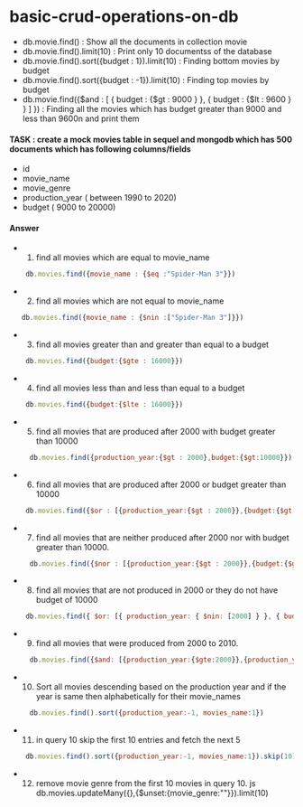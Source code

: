 # basic-crud-operations-on-db
- db.movie.find() : Show all the documents in collection movie
- db.movie.find().limit(10) : Print only 10 documentss of the database
- db.movie.find().sort({budget : 1}).limit(10) : Finding bottom movies by budget
-  db.movie.find().sort({budget : -1}).limit(10) : Finding top movies by budget
-  db.movie.find({$and : [ { budget : {$gt : 9000 } }, { budget : {$lt : 9600 } }   ]  }) : Finding all the movies which has budget greater than 9000 and less than 9600n and print them

#### TASK : create a mock movies table in sequel and mongodb which has 500 documents which has following columns/fields
- id
- movie_name
- movie_genre
- production_year ( between 1990 to 2020)
- budget ( 9000 to 20000)

#### Answer

- 1. find all movies which are equal to movie_name
```js
    db.movies.find({movie_name : {$eq :"Spider-Man 3"}})
```
- 2. find all movies which are not equal to movie_name
```js
   db.movies.find({movie_name : {$nin :["Spider-Man 3"]}}) 
```
- 3. find all movies greater than and greater than equal to a budget
```js
    db.movies.find({budget:{$gte : 16000}})
```
- 4. find all movies less than and less than equal to a budget
```js
    db.movies.find({budget:{$lte : 16000}})
```
- 5. find all movies that are produced after 2000 with budget greater than 10000
```js
     db.movies.find({production_year:{$gt : 2000},budget:{$gt:10000}})
```
- 6. find all movies that are produced after 2000 or budget greater than 10000
```js
    db.movies.find({$or : [{production_year:{$gt : 2000}},{budget:{$gt:10000}}]}) 
```
- 7. find all movies that are neither produced after 2000 nor with budget greater than 10000.
```js
     db.movies.find({$nor : [{production_year:{$gt : 2000}},{budget:{$gt:10000}}]})
```
- 8. find all movies that are not produced in 2000 or they do not have budget of 10000
```js
    db.movies.find({ $or: [{ production_year: { $nin: [2000] } }, { budget: { $nin: [10000] } }] }, { movie_name: 1, _id: 0, budget: 1, production_year: 1 }).limit(10)
```
- 9. find all movies that were produced from 2000 to 2010.
```js
     db.movies.find({$and: [{production_year:{$gte:2000}},{production_year:{$lte:2010}}]},{production_year:1,_id:0})
```
- 10. Sort all movies descending based on the production year and if the year is same then alphabetically for their movie_names
```js
     db.movies.find().sort({production_year:-1, movies_name:1})
```

- 11. in query 10 skip the first 10 entries and fetch the next 5
```js
    db.movies.find().sort({production_year:-1, movies_name:1}).skip(10).limit(5)
```

- 12. remove movie genre from the first 10 movies in query 10.
js
     db.movies.updateMany({},{$unset:{movie_genre:""}}).limit(10)
